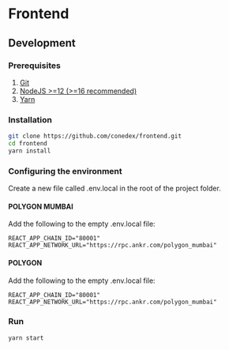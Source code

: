 # Frontend

## Development

### Prerequisites

1. [Git](https://git-scm.com/)
2. [NodeJS >=12 (>=16 recommended)](https://nodejs.org/en/)
3. [Yarn](https://yarnpkg.com)

### Installation

```bash
git clone https://github.com/conedex/frontend.git
cd frontend
yarn install
```

### Configuring the environment

Create a new file called .env.local in the root of the project folder.

#### POLYGON MUMBAI

Add the following to the empty .env.local file:

```
REACT_APP_CHAIN_ID="80001"
REACT_APP_NETWORK_URL="https://rpc.ankr.com/polygon_mumbai"
```

#### POLYGON

Add the following to the empty .env.local file:

```
REACT_APP_CHAIN_ID="80001"
REACT_APP_NETWORK_URL="https://rpc.ankr.com/polygon_mumbai"
```

### Run

```bash
yarn start
```
